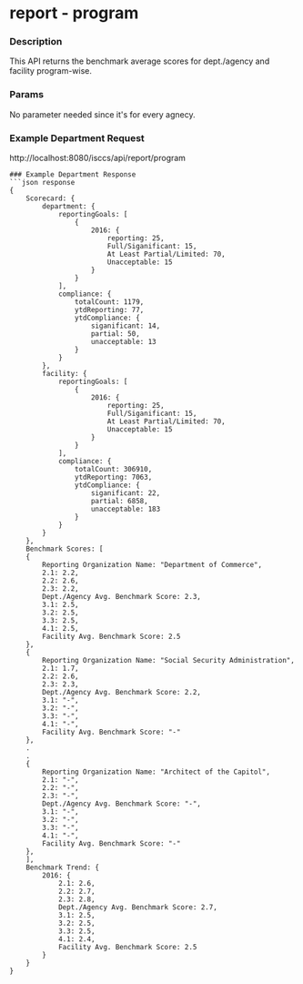 # report - program
### Description  
This API returns the benchmark average scores for dept./agency and facility program-wise.
       
### Params
No parameter needed since it's for every agnecy.

### Example Department Request  
http://localhost:8080/isccs/api/report/program
```
### Example Department Response  
```json response
{
    Scorecard: {
        department: {
            reportingGoals: [
                {
                    2016: {
                        reporting: 25,
                        Full/Siganificant: 15,
                        At Least Partial/Limited: 70,
                        Unacceptable: 15
                    }
                }
            ],
            compliance: {
                totalCount: 1179,
                ytdReporting: 77,
                ytdCompliance: {
                    siganificant: 14,
                    partial: 50,
                    unacceptable: 13
                }
            }
        },
        facility: {
            reportingGoals: [
                {
                    2016: {
                        reporting: 25,
                        Full/Siganificant: 15,
                        At Least Partial/Limited: 70,
                        Unacceptable: 15
                    }
                }
            ],
            compliance: {
                totalCount: 306910,
                ytdReporting: 7063,
                ytdCompliance: {
                    siganificant: 22,
                    partial: 6858,
                    unacceptable: 183
                }
            }
        }
    },
    Benchmark Scores: [
    {
        Reporting Organization Name: "Department of Commerce",
        2.1: 2.2,
        2.2: 2.6,
        2.3: 2.2,
        Dept./Agency Avg. Benchmark Score: 2.3,
        3.1: 2.5,
        3.2: 2.5,
        3.3: 2.5,
        4.1: 2.5,
        Facility Avg. Benchmark Score: 2.5
    },
    {
        Reporting Organization Name: "Social Security Administration",
        2.1: 1.7,
        2.2: 2.6,
        2.3: 2.3,
        Dept./Agency Avg. Benchmark Score: 2.2,
        3.1: "-",
        3.2: "-",
        3.3: "-",
        4.1: "-",
        Facility Avg. Benchmark Score: "-"
    },
    .
    .
    {
        Reporting Organization Name: "Architect of the Capitol",
        2.1: "-",
        2.2: "-",
        2.3: "-",
        Dept./Agency Avg. Benchmark Score: "-",
        3.1: "-",
        3.2: "-",
        3.3: "-",
        4.1: "-",
        Facility Avg. Benchmark Score: "-"
    },
    ],
    Benchmark Trend: {
        2016: {
            2.1: 2.6,
            2.2: 2.7,
            2.3: 2.8,
            Dept./Agency Avg. Benchmark Score: 2.7,
            3.1: 2.5,
            3.2: 2.5,
            3.3: 2.5,
            4.1: 2.4,
            Facility Avg. Benchmark Score: 2.5
        }
    }
}